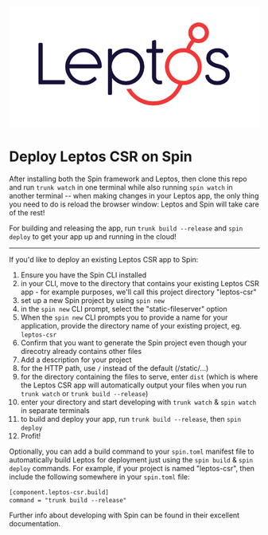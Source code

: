 <picture>
    <source srcset="https://raw.githubusercontent.com/leptos-rs/leptos/main/docs/logos/Leptos_logo_Solid_White.svg" media="(prefers-color-scheme: dark)">
    <img src="https://raw.githubusercontent.com/leptos-rs/leptos/main/docs/logos/Leptos_logo_RGB.svg" alt="Leptos Logo">
</picture>

# Deploy Leptos CSR on Spin

After installing both the Spin framework and Leptos, then clone this repo and run `trunk watch` in one terminal while also running `spin watch` in another terminal -- when making changes in your Leptos app, the only thing you need to do is reload the browser window: Leptos and Spin will take care of the rest!

For building and releasing the app, run `trunk build --release` and `spin deploy` to get your app up and running in the cloud!

---

If you'd like to deploy an existing Leptos CSR app to Spin:

1) Ensure you have the Spin CLI installed
2) in your CLI, move to the directory that contains your existing Leptos CSR app - for example purposes, we'll call this project directory "leptos-csr"
3) set up a new Spin project by using `spin new`
4) in the `spin new` CLI prompt, select the "static-fileserver" option
5) When the `spin new` CLI prompts you to provide a name for your application, provide the directory name of your existing project, eg. `leptos-csr`
6) Confirm that you want to generate the Spin project even though your direcotry already contains other files
7) Add a description for your project
8) for the HTTP path, use `/` instead of the default (/static/...)
9) for the directory containing the files to serve, enter `dist` (which is where the Leptos CSR app will automatically output your files when you run `trunk watch` or `trunk build --release`)
10) enter your directory and start developing with `trunk watch` & `spin watch` in separate terminals
11) to build and deploy your app, run `trunk build --release`, then  `spin deploy`
12) Profit!

Optionally, you can add a build command to your `spin.toml` manifest file to automatically build Leptos for deployment just using the `spin build` & `spin deploy` commands. For example, if your project is named "leptos-csr", then include the following somewhere in your `spin.toml` file:

```
[component.leptos-csr.build]
command = "trunk build --release"
```

Further info about developing with Spin can be found in their excellent documentation.
